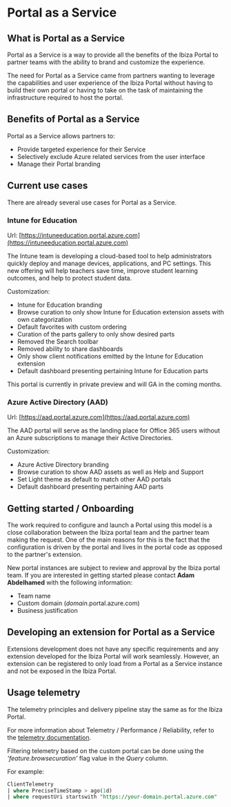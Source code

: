 # Portal as a Service

## What is Portal as a Service

Portal as a Service is a way to provide all the benefits of the Ibiza Portal to partner teams with the ability to brand and customize the experience.

The need for Portal as a Service came from partners wanting to leverage the capabilities and user experience of the Ibiza Portal without having to build their own portal or having to take on the task of maintaining the infrastructure required to host the portal.

## Benefits of Portal as a Service

Portal as a Service allows partners to:

- Provide targeted experience for their Service
- Selectively exclude Azure related services from the user interface
- Manage their Portal branding

## Current use cases

There are already several use cases for Portal as a Service.

### Intune for Education

Url: [https://intuneeducation.portal.azure.com](https://intuneeducation.portal.azure.com)

The Intune team is developing a cloud-based tool to help administrators quickly deploy and manage devices, applications, and PC settings. This new offering will help teachers save time, improve student learning outcomes, and help to protect student data.

Customization:

- Intune for Education branding
- Browse curation to only show Intune for Education extension assets with own categorization
- Default favorites with custom ordering
- Curation of the parts gallery to only show desired parts
- Removed the Search toolbar
- Removed ability to share dashboards
- Only show client notifications emitted by the Intune for Education extension
- Default dashboard presenting pertaining Intune for Education parts

This portal is currently in private preview and will GA in the coming months.

### Azure Active Directory (AAD)

Url: [https://aad.portal.azure.com](https://aad.portal.azure.com)

The AAD portal will serve as the landing place for Office 365 users without an Azure subscriptions to manage their Active Directories.

Customization:

- Azure Active Directory branding
- Browse curation to show AAD assets as well as Help and Support
- Set Light theme as default to match other AAD portals
- Default dashboard presenting pertaining AAD parts

## Getting started / Onboarding

The work required to configure and launch a Portal using this model is a close collaboration between the Ibiza portal team and the partner team making the request. One of the main reasons for this is the fact that the configuration is driven by the portal and lives in the portal code as opposed to the partner's extension.

New portal instances are subject to review and approval by the Ibiza portal team. If you are interested in getting started please contact **Adam Abdelhamed** with the following information:

- Team name
- Custom domain (_domain_.portal.azure.com)
- Business justification

## Developing an extension for Portal as a Service

Extensions development does not have any specific requirements and any extension developed for the Ibiza Portal will work seamlessly. However, an extension can be registered to only load from a Portal as a Service instance and not be exposed in the Ibiza Portal.

## Usage telemetry

The telemetry principles and delivery pipeline stay the same as for the Ibiza Portal.

For more information about Telemetry / Performance / Reliability, refer to the [telemetry documentation](/documentation/articles/portalfx-extension-monitor).

Filtering telemetry based on the custom portal can be done using the _'feature.browsecuration'_ flag value in the _Query_ column.

For example:

```sql
ClientTelemetry
| where PreciseTimeStamp > ago(1d)
| where requestUri startswith "https://your-domain.portal.azure.com"
```